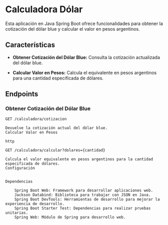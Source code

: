 # Calculadora Dólar

Esta aplicación en Java Spring Boot ofrece funcionalidades para obtener la cotización del dólar blue y calcular el valor en pesos argentinos.

## Características

- **Obtener Cotización del Dólar Blue:** Consulta la cotización actualizada del dólar blue.
  
- **Calcular Valor en Pesos:** Calcula el equivalente en pesos argentinos para una cantidad especificada de dólares.

## Endpoints

### Obtener Cotización del Dólar Blue

```http
GET /calculadora/cotizacion

Devuelve la cotización actual del dólar blue.
Calcular Valor en Pesos

http

GET /calculadora/calcular?dolares={cantidad}

Calcula el valor equivalente en pesos argentinos para la cantidad especificada de dólares.
Configuración


Dependencias

    Spring Boot Web: Framework para desarrollar aplicaciones web.
    Jackson Databind: Biblioteca para trabajar con JSON en Java.
    Spring Boot DevTools: Herramientas de desarrollo para mejorar la experiencia de desarrollo.
    Spring Boot Starter Test: Dependencias para realizar pruebas unitarias.
    Spring Web: Módulo de Spring para desarrollo web.
